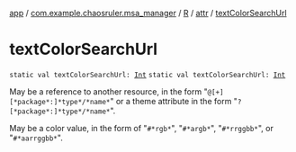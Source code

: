 [app](../../../index.md) / [com.example.chaosruler.msa_manager](../../index.md) / [R](../index.md) / [attr](index.md) / [textColorSearchUrl](.)

# textColorSearchUrl

`static val textColorSearchUrl: `[`Int`](https://kotlinlang.org/api/latest/jvm/stdlib/kotlin/-int/index.html)
`static val textColorSearchUrl: `[`Int`](https://kotlinlang.org/api/latest/jvm/stdlib/kotlin/-int/index.html)

May be a reference to another resource, in the form "`@[+][*package*:]*type*/*name*`" or a theme attribute in the form "`?[*package*:]*type*/*name*`".

May be a color value, in the form of "`#*rgb*`", "`#*argb*`", "`#*rrggbb*`", or "`#*aarrggbb*`".

